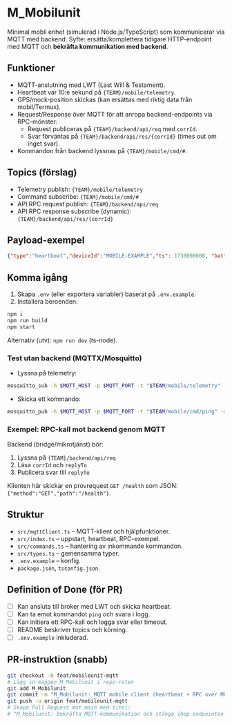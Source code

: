 # M_Mobilunit

Minimal mobil enhet (simulerad i Node.js/TypeScript) som kommunicerar via MQTT med backend.
Syfte: ersätta/komplettera tidigare HTTP-endpoint med MQTT och **bekräfta kommunikation med backend**.

## Funktioner
- MQTT-anslutning med LWT (Last Will & Testament).
- Heartbeat var 10:e sekund på `{TEAM}/mobile/telemetry`.
- GPS/mock-position skickas (kan ersättas med riktig data från mobil/Termux).
- Request/Response över MQTT för att anropa backend-endpoints via RPC-mönster:
  - Request publiceras på `{TEAM}/backend/api/req` med `corrId`.
  - Svar förväntas på `{TEAM}/backend/api/res/{corrId}` (times out om inget svar).
- Kommandon från backend lyssnas på `{TEAM}/mobile/cmd/#`.

## Topics (förslag)
- Telemetry publish: `{TEAM}/mobile/telemetry`
- Command subscribe: `{TEAM}/mobile/cmd/#`
- API RPC request publish: `{TEAM}/backend/api/req`
- API RPC response subscribe (dynamic): `{TEAM}/backend/api/res/{corrId}`

## Payload-exempel
```json
{"type":"heartbeat","deviceId":"MOBILE-EXAMPLE","ts": 1730000000, "battery": 0.88, "gps": {"lat": 59.3293, "lon": 18.0686}}
```

## Komma igång

1) Skapa `.env` (eller exportera variabler) baserat på `.env.example`.
2) Installera beroenden:
```bash
npm i
npm run build
npm start
```
Alternativ (utv): `npm run dev` (ts-node).

### Test utan backend (MQTTX/Mosquitto)
- Lyssna på telemetry:
```bash
mosquitto_sub -h $MQTT_HOST -p $MQTT_PORT -t "$TEAM/mobile/telemetry" -v
```
- Skicka ett kommando:
```bash
mosquitto_pub -h $MQTT_HOST -p $MQTT_PORT -t "$TEAM/mobile/cmd/ping" -m '{"msg":"ping"}'
```

### Exempel: RPC-kall mot backend genom MQTT
Backend (bridge/mikrotjänst) bör:
1) Lyssna på `{TEAM}/backend/api/req`
2) Läsa `corrId` och `replyTo`
3) Publicera svar till `replyTo`

Klienten här skickar en provrequest `GET /health` som JSON: `{"method":"GET","path":"/health"}`.

## Struktur
- `src/mqttClient.ts` – MQTT-klient och hjälpfunktioner.
- `src/index.ts` – uppstart, heartbeat, RPC-exempel.
- `src/commands.ts` – hantering av inkommande kommandon.
- `src/types.ts` – gemensamma typer.
- `.env.example` – konfig.
- `package.json`, `tsconfig.json`.

## Definition of Done (för PR)
- [ ] Kan ansluta till broker med LWT och skicka heartbeat.
- [ ] Kan ta emot kommandot `ping` och svara i logg.
- [ ] Kan initiera ett RPC-kall och logga svar eller timeout.
- [ ] README beskriver topics och körning.
- [ ] `.env.example` inkluderad.

## PR-instruktion (snabb)
```bash
git checkout -b feat/mobileunit-mqtt
# Lägg in mappen M_Mobilunit i repo-roten
git add M_Mobilunit
git commit -m "M_Mobilunit: MQTT mobile client (heartbeat + RPC over MQTT)"
git push -u origin feat/mobileunit-mqtt
# Skapa Pull Request mot main med titel:
# "M_Mobilunit: Bekräfta MQTT-kommunikation och stänga ihop endpointen via MQTT"
```

